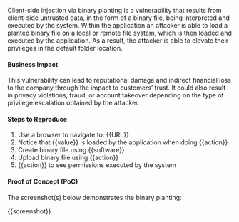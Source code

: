 Client-side injection via binary planting is a vulnerability that results from client-side untrusted data, in the form of a binary file, being interpreted and executed by the system. Within the application an attacker is able to load a planted binary file on a local or remote file system, which is then loaded and executed by the application. As a result, the attacker is able to elevate their privileges in the default folder location.

#### Business Impact

This vulnerability can lead to reputational damage and indirect financial loss to the company through the impact to customers’ trust. It could also result in privacy violations, fraud, or account takeover depending on the type of privilege escalation obtained by the attacker.

#### Steps to Reproduce

1. Use a browser to navigate to: {{URL}}
1. Notice that {{value}} is loaded by the application when doing {{action}}
1. Create binary file using {{software}}
1. Upload binary file using {{action}}
1. {{action}} to see permissions executed by the system

#### Proof of Concept (PoC)

The screenshot(s) below demonstrates the binary planting:

{{screenshot}}
